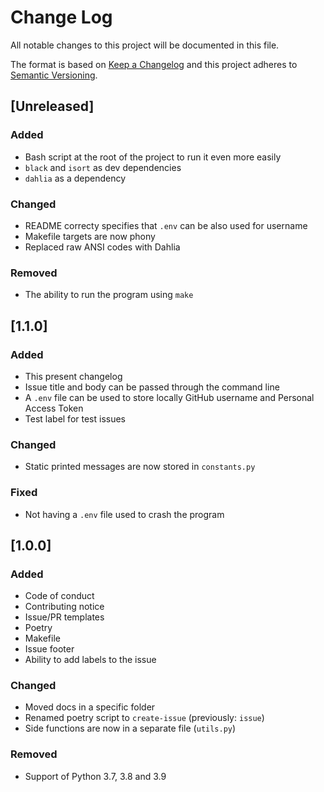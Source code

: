 # Change Log

All notable changes to this project will be documented in this file.

The format is based on [Keep a Changelog](http://keepachangelog.com/)
and this project adheres to [Semantic Versioning](http://semver.org/).

## [Unreleased]

### Added

- Bash script at the root of the project to run it even more easily
- `black` and `isort` as dev dependencies
- `dahlia` as a dependency

### Changed

- README correcty specifies that `.env` can be also used for username
- Makefile targets are now phony
- Replaced raw ANSI codes with Dahlia

### Removed

- The ability to run the program using `make`

## [1.1.0]

### Added

- This present changelog
- Issue title and body can be passed through the command line
- A `.env` file can be used to store locally GitHub username and Personal Access Token
- Test label for test issues

### Changed

- Static printed messages are now stored in `constants.py`

### Fixed

- Not having a `.env` file used to crash the program

## [1.0.0]

### Added

- Code of conduct
- Contributing notice
- Issue/PR templates
- Poetry
- Makefile
- Issue footer
- Ability to add labels to the issue

### Changed

- Moved docs in a specific folder
- Renamed poetry script to `create-issue` (previously: `issue`)
- Side functions are now in a separate file (`utils.py`)

### Removed

- Support of Python 3.7, 3.8 and 3.9
